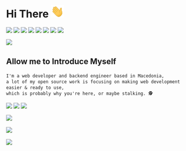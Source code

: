 # Hi There <img src="assets/wave.gif" width="35px">

![](https://img.shields.io/badge/html5%20-%23323330.svg?&style=for-the-badge&logo=html5&logoColor=%23E34F26) ![](https://img.shields.io/badge/css3%20-%23323330.svg?&style=for-the-badge&logo=css3&logoColor=%231572B6) ![](https://img.shields.io/badge/javascript%20-%23323330.svg?&style=for-the-badge&logo=javascript&logoColor=%23F7DF1E) ![](https://img.shields.io/badge/laravel-%23323330.svg?&style=for-the-badge&logo=laravel&logoColor=23092E20) ![](https://img.shields.io/badge/django%20-%23323330.svg?&style=for-the-badge&logo=django&logoColor=23092E20) ![](https://img.shields.io/badge/php-%23323330.svg?&style=for-the-badge&logo=php&logoColor=%23777BB4) ![](https://img.shields.io/badge/python%20-%23323330.svg?&style=for-the-badge&logo=python&logoColor=2314354C) ![](https://img.shields.io/badge/mysql-%23323330.svg?&style=for-the-badge&logo=mysql&logoColor=white)

[![](https://img.shields.io/badge/astennu-%235a37dc.svg?&style=for-the-badge)](https://astennu.com)

## Allow me to Introduce Myself

```
I'm a web developer and backend engineer based in Macedonia,
a lot of my open source work is focusing on making web development easier & ready to use,
which is probably why you're here, or maybe stalking. 🕵️
```


![](http://estruyf-github.azurewebsites.net/api/VisitorHit?user=arsovskidev&countColorcountColor&countColor=%235a37dc)
[![](https://img.shields.io/badge/gitlab-%235a37dc.svg?&style=for-the-badge)](https://gitlab.com/arsovskidev)
[![](https://img.shields.io/badge/linkedin-%235a37dc.svg?&style=for-the-badge)](https://linkedin.com/in/filiparsovski)

[![](https://www.codewars.com/users/arsovskidev/badges/large)](https://www.codewars.com/users/arsovskidev)

![](https://github-readme-stats.vercel.app/api?username=arsovskidev&count_private=true&show_icons=true&theme=midnight-purple)

[![](https://github-readme-stats.vercel.app/api/pin/?username=arsovskidev&repo=100-days-of-code&theme=midnight-purple)](https://github.com/arsovskidev/100-days-of-code)
